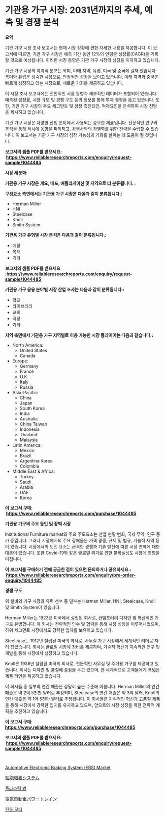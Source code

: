 <p><h1>기관용 가구 시장: 2031년까지의 추세, 예측 및 경쟁 분석</h1></p><p><strong>요약</strong></p>
<p><p>기관 가구 시장 조사 보고서는 현재 시장 상황에 관한 자세한 내용을 제공합니다. 이 보고서에 따르면, 기관 가구 시장은 예측 기간 동안 12%의 연평균 성장률(CAGR)을 기록할 것으로 예상됩니다. 이러한 시장 동향은 기관 가구 시장의 성장을 지지하고 있습니다.</p><p>기관 가구 시장의 지리적 분포는 북미, 아태 지역, 유럽, 미국 및 중국에 걸쳐 있습니다. 북미와 유럽은 성숙한 시장으로, 안정적인 성장을 보이고 있습니다. 아태 지역과 중국은 빠르게 성장하고 있는 시장으로, 새로운 기회를 제공하고 있습니다.</p><p>이 시장 조사 보고서에는 전반적인 시장 동향과 세부적인 데이터가 포함되어 있습니다. 예측된 성장률, 시장 규모 및 경쟁 구도 등의 정보를 통해 투자 결정을 돕고 있습니다. 또한, 기관 가구 시장의 주요 세그먼트 및 성장 촉진요인, 억제요인을 분석하여 시장 전망을 제시하고 있습니다.</p><p>기관 가구 시장은 다양한 산업 분야에서 사용되는 중요한 제품입니다. 전문적인 연구와 분석을 통해 적시에 동향을 파악하고, 경쟁사와의 차별화를 위한 전략을 수립할 수 있습니다. 이 보고서는 기관 가구 시장의 성장 가능성과 기회를 살피는 데 도움이 될 것입니다.</p></p>
<p><strong>보고서의 샘플 PDF를 받으세요: &nbsp;<a href="https://www.reliableresearchreports.com/enquiry/request-sample/1044485">https://www.reliableresearchreports.com/enquiry/request-sample/1044485</a></strong></p>
<p><strong>시장 세분화:</strong></p>
<p><strong> 기관용 가구 시장은 개요, 배포, 애플리케이션 및 지역으로 더 분류됩니다. :</strong></p>
<p><strong>구성요소 측면에서는 기관용 가구 시장은 다음과 같이 분류됩니다.:</strong></p>
<p><ul><li>Herman Miller</li><li>HNI</li><li>Steelcase</li><li>Knoll</li><li>Smith System</li></ul></p>
<p><strong> 기관용 가구 유형별 시장 분석은 다음과 같이 분류됩니다.:</strong></p>
<p><ul><li>메탈</li><li>목재</li><li>기타</li></ul></p>
<p><strong>보고서의 샘플 PDF를 받으세요 :<a href="https://www.reliableresearchreports.com/enquiry/request-sample/1044485">https://www.reliableresearchreports.com/enquiry/request-sample/1044485</a></strong></p>
<p><strong> 기관용 가구 응용 분야별 시장 산업 조사는 다음과 같이 분류됩니다.:</strong></p>
<p><ul><li>학교</li><li>라이브러리</li><li>교회</li><li>극장</li><li>기타</li></ul></p>
<p><strong>지역 측면에서 기관용 가구 지역별로 이용 가능한 시장 플레이어는 다음과 같습니다.:</strong></p>
<p><ul>
    <li>
        North America:
        <ul>
            <li>United States</li>
            <li>Canada</li>
        </ul>
    </li>
    <li>
        Europe:
        <ul>
            <li>Germany</li>
            <li>France</li>
            <li>U.K.</li>
            <li>Italy</li>
            <li>Russia</li>
        </ul>
    </li>
    <li>
        Asia-Pacific:
        <ul>
            <li>China</li>
            <li>Japan</li>
            <li>South Korea</li>
            <li>India</li>
            <li>Australia</li>
            <li>China Taiwan</li>
            <li>Indonesia</li>
            <li>Thailand</li>
            <li>Malaysia</li>
        </ul>
    </li>
    <li>
        Latin America:
        <ul>
            <li>Mexico</li>
            <li>Brazil</li>
            <li>Argentina Korea</li>
            <li>Colombia</li>
        </ul>
    </li>
    <li>
        Middle East & Africa:
        <ul>
            <li>Turkey</li>
            <li>Saudi</li>
            <li>Arabia</li>
            <li>UAE</li>
            <li>Korea</li>
        </ul>
    </li>
    </ul></p>
<p><strong>이 보고서 구매: &nbsp;<a href="https://www.reliableresearchreports.com/purchase/1044485">https://www.reliableresearchreports.com/purchase/1044485</a></strong></p>
<p><strong>기관용 가구의 주요 동인 및 장벽 시장</strong></p>
<p><p>Institutional Furniture market의 주요 주도요소는 산업 현황 변화, 국제 무역, 인구 증가 등입니다. 그러나 시장에서의 주요 장애물은 가격 경쟁, 규제 및 법규, 기술적 제약 등이 있습니다. 시장에서의 도전 요소는 급격한 경쟁과 기술 발전에 따른 시장 변화에 대한 대응이 있습니다. 또한 Covid-19와 같은 글로벌 위기로 인한 불확실성도 시장에 영향을 미칩니다.</p></p>
<p><strong>이 보고서를 구매하기 전에 궁금한 점이 있으면 문의하거나 공유하세요.: &nbsp;<a href="https://www.reliableresearchreports.com/enquiry/pre-order-enquiry/1044485">https://www.reliableresearchreports.com/enquiry/pre-order-enquiry/1044485</a></strong></p>
<p><strong>경쟁 구도</strong></p>
<p><p>위 설비와 가구 시장의 유력 선수 중 일부는 Herman Miller, HNI, Steelcase, Knoll 및 Smith System이 있습니다. </p><p>Herman Miller는 1923년 미국에서 설립된 회사로, 컨템포러리 디자인 및 혁신적인 가구로 유명합니다. 이 회사는 전략적인 인수 및 협력을 통해 시장 성장을 이루어내었으며, 하위 세그먼트 시장에서도 강력한 입지를 보유하고 있습니다.</p><p>Steelcase는 1912년 설립된 미국의 회사로, 사무실 가구 시장에서 세계적인 리더로 자리 잡았습니다. 회사는 글로벌 시장에 장비를 제공하며, 기술적 혁신과 지속적인 연구 및 개발을 통해 시장에서 성장하고 있습니다.</p><p>Knoll은 1938년 설립된 미국의 회사로, 전문적인 사무실 및 주거용 가구를 제공하고 있습니다. 회사는 디자인 및 품질에 중점을 두고 있으며, 전 세계적으로 고객들에게 폭넓은 제품 라인을 제공하고 있습니다.</p><p>이 회사들 중 일부의 연간 매출은 상당히 높은 수준에 이릅니다. Herman Miller의 연간 매출은 약 2억 5천만 달러로 추정되며, Steelcase의 연간 매출은 약 3억 달러, Knoll의 연간 매출은 약 1억 5천만 달러로 추정됩니다. 이 회사들은 지속적인 혁신과 고품질 제품을 통해 시장에서 강력한 입지를 유지하고 있으며, 앞으로의 시장 성장을 위한 전략적 계획을 추진하고 있습니다.</p></p>
<p><strong>이 보고서 구매: &nbsp; <a href="https://www.reliableresearchreports.com/purchase/1044485">https://www.reliableresearchreports.com/purchase/1044485</a></strong></p>
<p><strong>보고서의 샘플 PDF를 받으세요: &nbsp;<a href="https://www.reliableresearchreports.com/enquiry/request-sample/1044485">https://www.reliableresearchreports.com/enquiry/request-sample/1044485</a></strong><strong></strong></p>
<p>&nbsp;</p>
<p><p><a href="https://issuu.com/reportprime-2/docs/automotive-electronic-braking-system-ebs-market-si">Automotive Electronic Braking System (EBS) Market</a></p><p><a href="https://github.com/cbigkbh02719/Market-Research-Report-List-1/blob/main/528886416149.md">細胞培養システム</a></p><p><a href="https://github.com/Penelolack456456/Market-Research-Report-List-1/blob/main/753652214971.md">플라스틱 병</a></p><p><a href="https://medium.com/@elishelacruz56456/%E9%9B%BB%E5%8B%95%E8%BB%8A%E7%94%A8%E3%83%91%E3%83%AF%E3%83%BC%E3%83%88%E3%83%AC%E3%82%A4%E3%83%B3%E5%B8%82%E5%A0%B4-%E5%B8%82%E5%A0%B4%E3%82%B7%E3%82%A7%E3%82%A2-%E5%B8%82%E5%A0%B4%E5%8B%95%E5%90%91-%E5%B0%86%E6%9D%A5%E3%81%AE%E6%88%90%E9%95%B7%E3%82%92%E6%8E%A2%E7%B4%A2-7d14fa95ea62">電気自動車パワートレイン</a></p><p><a href="https://medium.com/@sophieinleeds/%EC%A7%84%EB%8F%99-%EB%AA%A8%ED%84%B0-%EC%8B%9C%EC%9E%A5-%EC%9C%A0%ED%98%95-%EC%9D%91%EC%9A%A9-%EB%B0%8F-%EC%A7%80%EB%A6%AC%EC%97%90-%EB%94%B0%EB%A5%B8-%ED%8F%AC%EA%B4%84%EC%A0%81-%ED%8F%89%EA%B0%80-7d99c0669aed">진동 모터</a></p></p>